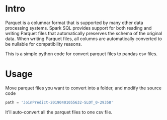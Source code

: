 # Intro
Parquet is a columnar format that is supported by many other data processing systems. Spark SQL provides support for both reading and writing Parquet files that automatically preserves the schema of the original data. When writing Parquet files, all columns are automatically converted to be nullable for compatibility reasons.

This is a simple python code for convert parquet files to pandas csv files.
# Usage
Move parquet files you want to convert into a folder, and modify the source code
```python
path = 'JoinPredict-20190401055632-SLOT_0-29358'
```
It'll auto-convert all the parquet files to one csv file.

